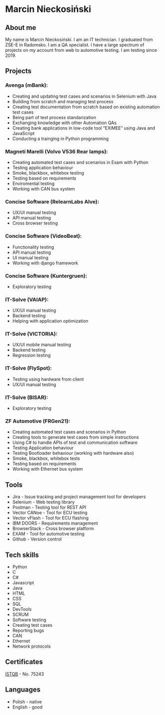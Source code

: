 # Marcin Nieckosiński

## About me
My name is Marcin Nieckosiński. I am an IT technician. I graduated from ZSE-E in Radomsko. I am a QA specialist. I have a large spectrum of projects on my account from web to automotive testing. I am testing since 2019.

## Projects
### Avenga (mBank):
- Creating and updating test cases and scenarios in Selenium with Java
- Building from scratch and managing test process
- Creating test documentation from scratch based on existing automation test cases
- Being part of test process standarization
- Exchanging knowledge with other Automation QAs
- Creating bank applications in low-code tool “EXIMEE” using Java and JavaScript
- Conducting a trainging in Python programming

### Magneti Marelli (Volvo V536 Rear lamps):
- Creating automated test cases and scenarios in Exam with Python
- Testing application behaviour
- Smoke, blackbox, whitebox testing
- Testing based on requirements
- Enviromental testing
- Working with CAN bus system

### Concise Software (RelearnLabs Alve):
- UX/UI manual testing
- API manual testing
- Cross browser testing

### Concise Software (VideoBeat):
- Functionality testing
- API manual testing
- UI manual testing
- Working with django framework

### Concise Software (Kuntergruen):
- Exploratory testing

### IT-Solve (VAIAP):
- UX/UI manual testing
- Backend testing
- Helping with application optimization

### IT-Solve (VICTORIA):
- UX/UI mobile manual testing
- Backend testing
- Regression testing

### IT-Solve (FlySpot):
- Testing using hardware from client
- UX/UI manual testing

### IT-Solve (BISAR):
- Exploratory testing

### ZF Automotive (FRGen21):
- Creating automated test cases and scenarios in Python
- Creating tools to generate test cases from simple instructions
- Using C# to handle APIs of test and communication software
- Testing Application behaviour
- Testing Bootloader behaviour (working with hardware also)
- Smoke, blackbox, whitebox tests
- Testing based on requirements
- Working with Ethernet bus system

## Tools
- Jira - Issue tracking and project management tool for developers
- Selenium - Web testing library
- Postman - Testing tool for REST API
- Vector CANoe - Tool for ECU testing
- Vector vFlash - Tool for ECU flashing
- IBM DOORS - Requirements management
- BrowserStack - Cross browser platform
- EXAM - Tool for automotive testing
- Github - Version control

## Tech skills
- Python
- C
- C#
- Javascript
- Java
- HTML
- CSS
- SQL
- DevTools
- SCRUM
- Software testing
- Creating test cases
- Reporting bugs
- CAN
- Ethernet
- Network protocols

## Certificates
[ISTQB](https://www.gasq.org/en/certification/check-a-certificate.html) - No. 75243

## Languages
- Polish - native
- English - good
